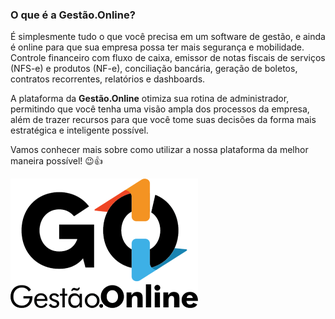 

### O que é a Gestão.Online?

É simplesmente tudo o que você precisa em um software de gestão, e ainda é online para que sua empresa possa ter mais segurança e mobilidade. Controle financeiro com fluxo de caixa, emissor de notas fiscais de serviços (NFS-e) e produtos (NF-e), conciliação bancária, geração de boletos, contratos recorrentes, relatórios e dashboards.

A plataforma da **Gestão.Online** otimiza sua rotina de administrador, permitindo que você tenha uma visão ampla dos processos da empresa, além de trazer recursos para que você tome suas decisões da forma mais estratégica e inteligente possível.

Vamos conhecer mais sobre como utilizar a nossa plataforma da melhor maneira possível! 😉👍

![](/erp-v2/assets/logo-preto.png)

<!-- ### Soluções para o seu negócio -->